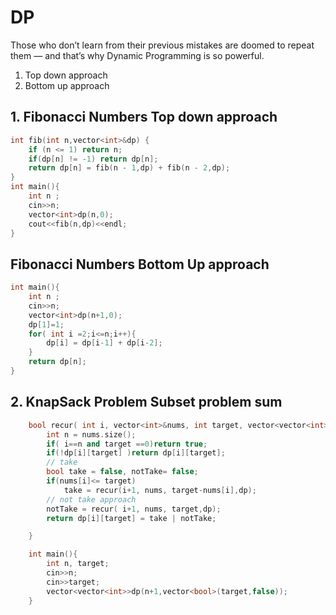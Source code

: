 # DP
Those who don’t learn from their previous mistakes are doomed to repeat them — and that’s why Dynamic Programming is so powerful.

1. Top down approach
2. Bottom up approach

## 1. Fibonacci Numbers Top down approach
```cpp
int fib(int n,vector<int>&dp) {
    if (n <= 1) return n;
    if(dp[n] != -1) return dp[n];
    return dp[n] = fib(n - 1,dp) + fib(n - 2,dp);
}
int main(){
    int n ; 
    cin>>n;
    vector<int>dp(n,0);
    cout<<fib(n,dp)<<endl;
}
```
##  Fibonacci Numbers Bottom Up approach
```cpp
int main(){
    int n ;
    cin>>n;
    vector<int>dp(n+1,0);
    dp[1]=1;
    for( int i =2;i<=n;i++){
        dp[i] = dp[i-1] + dp[i-2];
    } 
    return dp[n];
}

```

## 2. KnapSack Problem Subset problem sum

```cpp
    bool recur( int i, vector<int>&nums, int target, vector<vector<int>>&dp){
        int n = nums.size();
        if( i==n and target ==0)return true;
        if(!dp[i][target] )return dp[i][target];
        // take
        bool take = false, notTake= false;
        if(nums[i]<= target)
            take = recur(i+1, nums, target-nums[i],dp);
        // not take approach
        notTake = recur( i+1, nums, target,dp);
        return dp[i][target] = take | notTake;

    }

    int main(){
        int n, target;
        cin>>n;
        cin>>target;
        vector<vector<int>>dp(n+1,vector<bool>(target,false));
    }

```

## 
